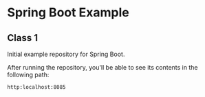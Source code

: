 # Spring Boot Example

## Class 1

Initial example repository for Spring Boot.

After running the repository, you'll be able to see its contents in the following path:

```
http:localhost:8085
```
